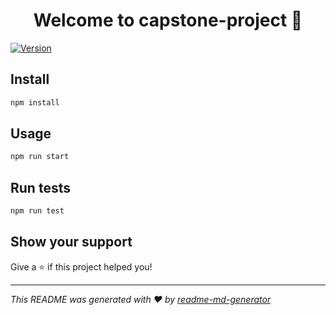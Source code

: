 <h1 align="center">Welcome to capstone-project 👋</h1>
<p>
  <a href="https://www.npmjs.com/package/capstone-project" target="_blank">
    <img alt="Version" src="https://img.shields.io/npm/v/capstone-project.svg">
  </a>
</p>

## Install

```sh
npm install
```

## Usage

```sh
npm run start
```

## Run tests

```sh
npm run test
```

## Show your support

Give a ⭐️ if this project helped you!

***
_This README was generated with ❤️ by [readme-md-generator](https://github.com/kefranabg/readme-md-generator)_
